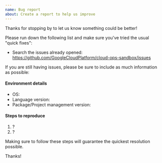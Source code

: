 ```yaml
---
name: Bug report
about: Create a report to help us improve
---
```


<!-- This template is for your convenience. Feel free to modify it if need -->

Thanks for stopping by to let us know something could be better!

Please run down the following list and make sure you've tried the usual "quick fixes":

- Search the issues already opened: <https://github.com/GoogleCloudPlatform/cloud-ops-sandbox/issues>

If you are still having issues, please be sure to include as much information as possible:

#### Environment details

- OS:
- Language version:
- Package/Project management version:

#### Steps to reproduce

  1. ?
  2. ?

Making sure to follow these steps will guarantee the quickest resolution possible.

Thanks!
